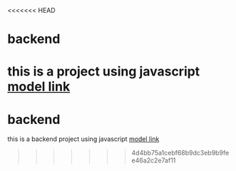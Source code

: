 <<<<<<< HEAD
# backend

this is a project using javascript
[model link](https://app.eraser.io/workspace/ZN6MKo0887xifGeFg0Y1?origin=share)
=======
#   backend

this is a backend project using javascript
[model link](https://app.eraser.io/workspace/ZN6MKo0887xifGeFg0Y1?origin=share)
>>>>>>> 4d4bb75a1cebf68b9dc3eb9b9fee46a2c2e7af11
